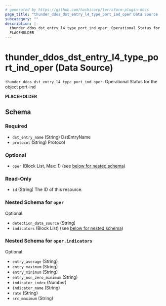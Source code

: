 ```yaml
---
# generated by https://github.com/hashicorp/terraform-plugin-docs
page_title: "thunder_ddos_dst_entry_l4_type_port_ind_oper Data Source - terraform-provider-thunder"
subcategory: ""
description: |-
  thunder_ddos_dst_entry_l4_type_port_ind_oper: Operational Status for the object port-ind
  PLACEHOLDER
---
```


# thunder_ddos_dst_entry_l4_type_port_ind_oper (Data Source)

`thunder_ddos_dst_entry_l4_type_port_ind_oper`: Operational Status for the object port-ind

__PLACEHOLDER__



<!-- schema generated by tfplugindocs -->
## Schema

### Required

- `dst_entry_name` (String) DstEntryName
- `protocol` (String) Protocol

### Optional

- `oper` (Block List, Max: 1) (see [below for nested schema](#nestedblock--oper))

### Read-Only

- `id` (String) The ID of this resource.

<a id="nestedblock--oper"></a>
### Nested Schema for `oper`

Optional:

- `detection_data_source` (String)
- `indicators` (Block List) (see [below for nested schema](#nestedblock--oper--indicators))

<a id="nestedblock--oper--indicators"></a>
### Nested Schema for `oper.indicators`

Optional:

- `entry_average` (String)
- `entry_maximum` (String)
- `entry_minimum` (String)
- `entry_non_zero_minimum` (String)
- `indicator_index` (Number)
- `indicator_name` (String)
- `rate` (String)
- `src_maximum` (String)


